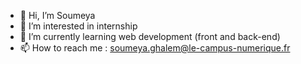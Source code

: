 - 👋 Hi, I’m Soumeya
- 👀 I’m interested in internship 
- 🌱 I’m currently learning web development (front and back-end)
- 📫 How to reach me : soumeya.ghalem@le-campus-numerique.fr

<!---
Soumey-gh/Soumey-gh is a ✨ special ✨ repository because its `README.md` (this file) appears on your GitHub profile.
You can click the Preview link to take a look at your changes.
--->
